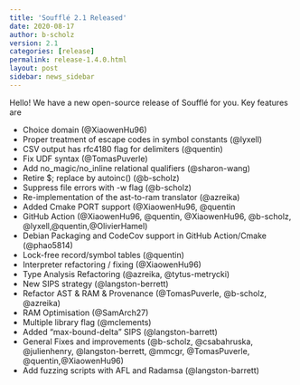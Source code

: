 ```yaml
---
title: 'Soufflé 2.1 Released'
date: 2020-08-17
author: b-scholz
version: 2.1
categories: [release]
permalink: release-1.4.0.html
layout: post
sidebar: news_sidebar
---
```

Hello! We have a new open-source release of Soufflé for you. Key features are


  * Choice domain (@XiaowenHu96)
  * Proper treatment of escape codes in symbol constants (@lyxell)
  * CSV output has rfc4180 flag for delimiters (@quentin)
  * Fix UDF syntax (@TomasPuverle)
  * Add no_magic/no_inline relational qualifiers (@sharon-wang)
  * Retire $; replace by autoinc() (@b-scholz)
  * Suppress file errors with -w flag (@b-scholz)
  * Re-implementation of the ast-to-ram translator (@azreika)
  * Added Cmake PORT support (@XiaowenHu96, @quentin
  * GitHub Action (@XiaowenHu96, @quentin, @XiaowenHu96, @b-scholz, @lyxell,@quentin,@OlivierHamel)
  * Debian Packaging and CodeCov support in GitHub Action/Cmake (@phao5814)
  * Lock-free record/symbol tables (@quentin)
  * Interpreter refactoring / fixing (@XiaowenHu96)
  * Type Analysis Refactoring (@azreika, @tytus-metrycki)
  * New SIPS strategy (@langston-berrett)
  * Refactor AST & RAM & Provenance (@TomasPuverle, @b-scholz, @azreika)
  * RAM Optimisation (@SamArch27)
  * Multiple library flag (@mclements)
  * Added “max-bound-delta” SIPS (@langston-barrett)
  * General Fixes and improvements (@b-scholz, @csabahruska, @julienhenry, @langston-berrett, @mmcgr, @TomasPuverle, @quentin,@XiaowenHu96)
  * Add fuzzing scripts with AFL and Radamsa (@langston-barrett)
